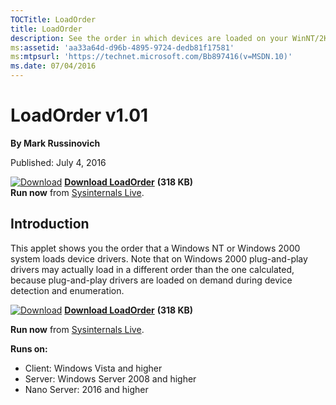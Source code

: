 ```yaml
--- 
TOCTitle: LoadOrder
title: LoadOrder
description: See the order in which devices are loaded on your WinNT/2K system.
ms:assetid: 'aa33a64d-d96b-4895-9724-dedb81f17581'
ms:mtpsurl: 'https://technet.microsoft.com/Bb897416(v=MSDN.10)'
ms.date: 07/04/2016
---
```


LoadOrder v1.01
===============

**By Mark Russinovich**

Published: July 4, 2016


[![Download](/media/landing/sysinternals/download_sm.png)](https://download.sysinternals.com/files/LoadOrder.zip) [**Download LoadOrder**](https://download.sysinternals.com/files/LoadOrder.zip) **(318 KB)**  
**Run now** from [Sysinternals Live](https://live.sysinternals.com/LoadOrd.exe).


## Introduction

This applet shows you the order that a Windows NT or Windows 2000 system
loads device drivers. Note that on Windows 2000 plug-and-play drivers
may actually load in a different order than the one calculated, because
plug-and-play drivers are loaded on demand during device detection and
enumeration.

[![Download](/media/landing/sysinternals/download_sm.png)](https://download.sysinternals.com/files/LoadOrder.zip) [**Download LoadOrder**](https://download.sysinternals.com/files/LoadOrder.zip) **(318 KB)**

**Run now** from [Sysinternals Live](https://live.sysinternals.com/LoadOrd.exe).


**Runs on:**

-   Client: Windows Vista and higher
-   Server: Windows Server 2008 and higher
-   Nano Server: 2016 and higher
